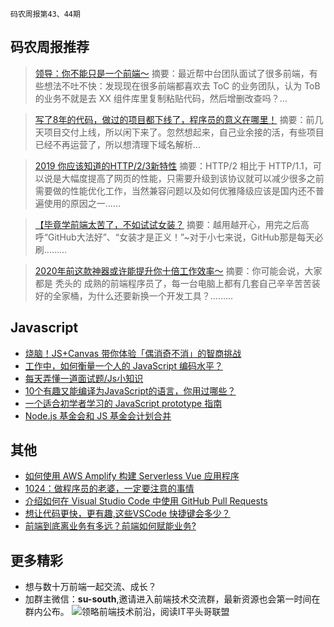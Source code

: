 `码农周报第43、44期`

码农周报推荐
-------

> [领导：你不能只是一个前端～](https://mp.weixin.qq.com/s/8yWtQXwR-J_1lIzV-oVdqA)
> 摘要：最近帮中台团队面试了很多前端，有些想法不吐不快：发现现在很多前端都喜欢去 ToC 的业务团队，认为 ToB 的业务不就是去 XX 组件库里复制粘贴代码，然后增删改查吗？…

> [写了8年的代码，做过的项目都下线了，程序员的意义在哪里！](https://mp.weixin.qq.com/s/NhTbIparOHTTNdGJKghZYg)
> 摘要：前几天项目交付上线，所以闲下来了。忽然想起来，自己业余接的活，有些项目已经不再运营了，所以想清理下域名解析…

> [2019 你应该知道的HTTP/2/3新特性](https://mp.weixin.qq.com/s/7e8B2vrKeNLPZ6ff9lfRcQ)
> 摘要：HTTP/2 相比于 HTTP/1.1，可以说是大幅度提高了网页的性能，只需要升级到该协议就可以减少很多之前需要做的性能优化工作，当然兼容问题以及如何优雅降级应该是国内还不普遍使用的原因之一……

> [【毕竟学前端太苦了，不如试试女装？](https://mp.weixin.qq.com/s/7AplQH6V80bJZV8E3gPoBg)
> 摘要：越用越开心，用完之后高呼“GitHub大法好”、“女装才是正义！”~对于小七来说，GitHub那是每天必刷………

> [2020年前这款神器或许能提升你十倍工作效率～](https://mp.weixin.qq.com/s/Hu1nCMHJBffiGjFlarS2SA)
> 摘要：你可能会说，大家都是 秃头的 成熟的前端程序员了，每一台电脑上都有几套自己辛辛苦苦装好的全家桶，为什么还要新换一个开发工具？………



Javascript
-------
+ [烧脑！JS+Canvas 带你体验「偶消奇不消」的智商挑战](https://mp.weixin.qq.com/s/DzxURhbctLtQfGjTLqYLeQ)
+ [工作中，如何衡量一个人的 JavaScript 编码水平？](https://mp.weixin.qq.com/s/qtzkhygyjGfzte_hWCwQsw)
+ [每天弄懂一道面试题/Js小知识](https://www.javascriptc.com/interview-tips/)
+ [10个有趣又能编译为JavaScript的语言，你用过哪些？](https://mp.weixin.qq.com/s/3jX7wsTp_fLy8AQSoo9o6g)
+ [一个适合初学者学习的 JavaScript prototype 指南](https://javascriptweekly.com/link/53803/web)
+ [Node.js 基金会和 JS 基金会计划合并](https://javascriptweekly.com/link/53809/web)

其他
-------
+ [如何使用 AWS Amplify 构建 Serverless Vue 应用程序](https://javascriptweekly.com/link/53825/web)
+ [1024：做程序员的老婆，一定要注意的事情](https://mp.weixin.qq.com/s/zqw4RnJJwwolLynb9aduIQ)
+ [介绍如何在 Visual Studio Code 中使用 GitHub Pull Requests](https://javascriptweekly.com/link/52892/web)
+ [想让代码更快，更有趣,这些VSCode 快捷键会多少？](https://mp.weixin.qq.com/s/XdNh958c91zcuY8E-XSB1g)
+ [前端到底离业务有多远？前端如何赋能业务?](https://mp.weixin.qq.com/s/qehUFz7KskS941x6-q3uiA)

更多精彩
-------
+ 想与数十万前端一起交流、成长？
+ 加群主微信：**su-south**,邀请进入前端技术交流群，最新资源也会第一时间在群内公布。
![领略前端技术前沿，阅读IT平头哥联盟](https://user-images.githubusercontent.com/18324563/70633966-608b2980-1c6c-11ea-8123-34f1fd13484e.png)





